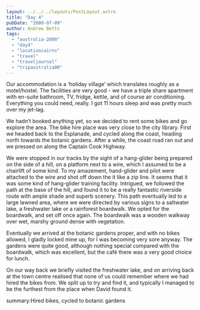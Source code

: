 ```yaml
---
layout: ../../../layouts/PostLayout.astro
title: "Day 4"
pubDate: "2000-07-09"
author: Andrew Betts
tags: 
  - "australia-2000"
  - "day4"
  - "locationcairns"
  - "travel"
  - "traveljournal"
  - "tripaustralia00"
---
```


Our accommodation is a ‘holiday village’ which translates roughly as a motel/hostel. The facilities are very good - we have a triple share apartment with en-suite bathroom, TV, fridge, kettle, and of course air conditioning. Everything you could need, really. I got 11 hours sleep and was pretty much over my jet-lag.

We hadn’t booked anything yet, so we decided to rent some bikes and go explore the area. The bike hire place was very close to the city library. First we headed back to the Esplanade, and cycled along the coast, heading north towards the botanic gardens. After a while, the coast road ran out and we pressed on along the Captain Cook Highway.

We were stopped in our tracks by the sight of a hang-glider being prepared on the side of a hill, on a platform next to a wire, which I assumed to be a chairlift of some kind. To my amazement, hand-glider and pilot were attached to the wire and shot off down the it like a zip line. It seems that it was some kind of hang-glider training facility. Intrigued, we followed the path at the base of the hill, and found it to be a really fantastic riverside route with ample shade and superb scenery. This path eventually led to a large lawned area, where we were directed by various signs to a saltwater lake, a freshwater lake or a rainforest boardwalk. We opted for the boardwalk, and set off once again. The boardwalk was a wooden walkway over wet, marshy ground dense with vegetation.

Eventually we arrived at the botanic gardens proper, and with no bikes allowed, I gladly locked mine up, for I was becoming very sore anyway. The gardens were quite good, although nothing special compared with the boardwalk, which was excellent, but the café there was a very good choice for lunch.

On our way back we briefly visited the freshwater lake, and on arriving back at the town centre realised that none of us could remember where we had hired the bikes from. We split up to try and find it, and typically I managed to be the furthest from the place when David found it.

summary:Hired bikes, cycled to botanic gardens
